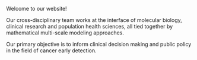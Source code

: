 Welcome to our website!

Our cross-disciplinary team works at the interface of molecular biology, clinical research and population health sciences, all tied together by mathematical multi-scale modeling approaches.

Our primary objective is to inform clinical decision making and public policy in the field of cancer early detection.